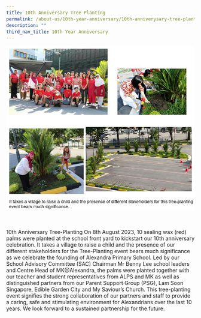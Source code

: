 ```yaml
---
title: 10th Anniversary Tree Planting
permalink: /about-us/10th-year-anniversary/10th-anniverysary-tree-planting/
description: ""
third_nav_title: 10th Year Anniversary
---
```

![](/images/10th%20Year%20Anniversary/tree%20planting%20photo.JPG)

<br>

        

10th Anniversary Tree-Planting On 8th August 2023, 10 sealing wax (red) palms were planted at the school front yard to kickstart our 10th anniversary celebration. It takes a village to raise a child and the presence of our different stakeholders for the Tree-Planting event bears much significance as we celebrate the founding of Alexandra Primary School. Led by our School Advisory Committee (SAC) Chairman Mr Benny Lee school leaders and Centre Head of MK@Alexandra, the palms were planted together with our teacher and student representatives from ALPS and MK as well as distinguished partners from our Parent Support Group (PSG), Lam Soon Singapore, Edible Garden City and My Saviour’s Church. This tree-planting event signifies the strong collaboration of our partners and staff to provide a caring, safe and stimulating environment for Alexandrians over the last 10 years. We look forward to a sustained partnership for the future.